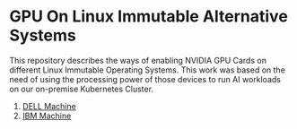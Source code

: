 # GPU On Linux Immutable Alternative Systems

This repository describes the ways of enabling NVIDIA GPU Cards on different Linux Immutable Operating Systems. This work was based on the need of using the processing power of those devices to run AI workloads on our on-premise Kubernetes Cluster.

1. [DELL Machine](DELL)
2. [IBM Machine](IBM)
